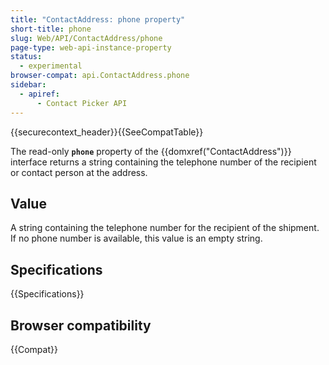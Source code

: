 ```yaml
---
title: "ContactAddress: phone property"
short-title: phone
slug: Web/API/ContactAddress/phone
page-type: web-api-instance-property
status:
  - experimental
browser-compat: api.ContactAddress.phone
sidebar:
  - apiref:
      - Contact Picker API
---
```


{{securecontext_header}}{{SeeCompatTable}}

The read-only **`phone`** property of the {{domxref("ContactAddress")}} interface returns a string containing the telephone number of the recipient or contact person at the address.

## Value

A string containing the telephone number for the recipient of the shipment. If no phone number is available, this value is an empty string.

## Specifications

{{Specifications}}

## Browser compatibility

{{Compat}}
